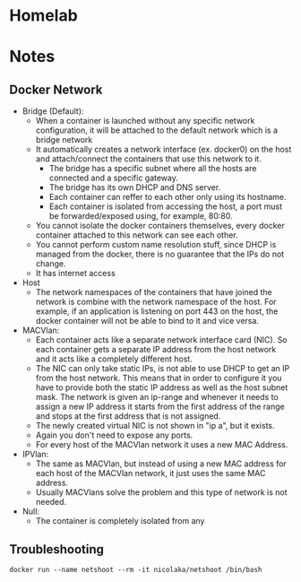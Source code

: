 # Homelab 

# Notes

## Docker Network

* Bridge (Default):
    * When a container is launched without any specific network configuration, it will be attached to the default network which is a bridge network
    * It automatically creates a network interface (ex. docker0) on the host and attach/connect the containers that use this network to it. 
        * The bridge has a specific subnet where all the hosts are connected and a specific gateway.
        * The bridge has its own DHCP and DNS server.
        * Each container can reffer to each other only using its hostname.
        * Each container is isolated from accessing the host, a port must be forwarded/exposed using, for example, 80:80.
    * You cannot isolate the docker containers themselves, every docker container attached to this network can see each other.
    * You cannot perform custom name resolution stuff, since DHCP is managed from the docker, there is no guarantee that the IPs do not change.
    * It has internet access
* Host
    * The network namespaces of the containers that have joined the network is combine with the network namespace of the host. For example, if an application is listening on port 443 on the host, the docker container will not be able to bind to it and vice versa.
* MACVlan:
    * Each container acts like a separate network interface card (NIC). So each container gets a separate IP address from the host network and it acts like a completely different host.
    * The NIC can only take static IPs, is not able to use DHCP to get an IP from the host network. This means that in order to configure it you have to provide both the static IP address as well as the host subnet mask. The network is given an ip-range and whenever it needs to assign a new IP address it starts from the first address of the range and stops at the first address that is not assigned.
    * The newly created virtual NIC is not shown in "ip a", but it exists.
    * Again you don't need to expose any ports.
    * For every host of the MACVlan network it uses a new MAC Address.
* IPVlan:
    * The same as MACVlan, but instead of using a new MAC address for each host of the MACVlan network, it just uses the same MAC address.
    * Usually MACVlans solve the problem and this type of network is not needed. 
* Null:
    * The container is completely isolated from any

## Troubleshooting
```
docker run --name netshoot --rm -it nicolaka/netshoot /bin/bash
```